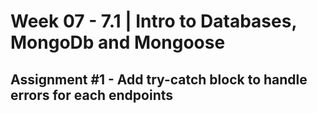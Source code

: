 # **Week 07 - 7.1 | Intro to Databases, MongoDb and Mongoose**


## Assignment #1 - Add try-catch block to handle errors for each endpoints